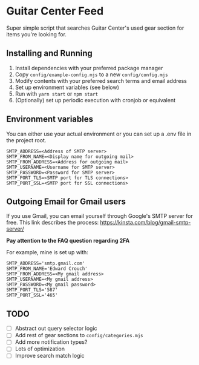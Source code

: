# Guitar Center Feed

Super simple script that searches Guitar Center's used gear section for items you're looking for.

## Installing and Running
1. Install dependencies with your preferred package manager
2. Copy `config/example-config.mjs` to a new `config/config.mjs`
3. Modify contents with your preferred search terms and email address
4. Set up environment variables (see below)
5. Run with `yarn start` or `npm start`
6. (Optionally) set up periodic execution with cronjob or equivalent

## Environment variables
You can either use your actual environment or you can set up a .env file in the project root.
```
SMTP_ADDRESS=<Address of SMTP server>
SMTP_FROM_NAME=<Display name for outgoing mail>
SMTP_FROM_ADDRESS=<Address for outgoing mail>
SMTP_USERNAME=<Username for SMTP server>
SMTP_PASSWORD=<Password for SMTP server>
SMTP_PORT_TLS=<SMTP port for TLS connections>
SMTP_PORT_SSL=<SMTP port for SSL connections>
```

## Outgoing Email for Gmail users
If you use Gmail, you can email yourself through Google's SMTP server for free. This link describes the process: https://kinsta.com/blog/gmail-smtp-server/

**Pay attention to the FAQ question regarding 2FA**

For example, mine is set up with:
```
SMTP_ADDRESS='smtp.gmail.com'
SMTP_FROM_NAME='Edward Crouch'
SMTP_FROM_ADDRESS=<My gmail address>
SMTP_USERNAME=<My gmail address>
SMTP_PASSWORD=<My gmail password>
SMTP_PORT_TLS='587'
SMTP_PORT_SSL='465'
```

## TODO
- [ ] Abstract out query selector logic
- [ ] Add rest of gear sections to `config/categories.mjs`
- [ ] Add more notification types?
- [ ] Lots of optimization
- [ ] Improve search match logic

